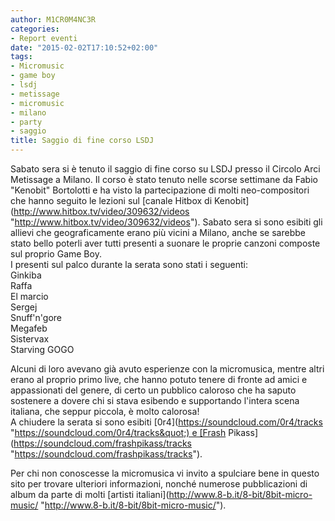 ```yaml
---
author: M1CR0M4NC3R
categories:
- Report eventi
date: "2015-02-02T17:10:52+02:00"
tags:
- Micromusic
- game boy
- lsdj
- metissage
- micromusic
- milano
- party
- saggio
title: Saggio di fine corso LSDJ
---
```


Sabato sera si è tenuto il saggio di fine corso su LSDJ presso il Circolo Arci Metissage a Milano. Il corso è stato tenuto nelle scorse settimane da Fabio "Kenobit" Bortolotti e ha visto la partecipazione di molti neo-compositori che hanno seguito le lezioni sul [canale Hitbox di Kenobit](http://www.hitbox.tv/video/309632/videos &quot;http://www.hitbox.tv/video/309632/videos&quot;). Sabato sera si sono esibiti gli allievi che geograficamente erano più vicini a Milano, anche se sarebbe stato bello poterli aver tutti presenti a suonare le proprie canzoni composte sul proprio Game Boy.  
I presenti sul palco durante la serata sono stati i seguenti:  
Ginkiba  
Raffa  
El marcio  
Sergej  
Snuff'n'gore  
Megafeb  
Sistervax  
Starving GOGO

Alcuni di loro avevano già avuto esperienze con la micromusica, mentre altri erano al proprio primo live, che hanno potuto tenere di fronte ad amici e appassionati del genere, di certo un pubblico caloroso che ha saputo sostenere a dovere chi si stava esibendo e supportando l'intera scena italiana, che seppur piccola, è molto calorosa!  
A chiudere la serata si sono esibiti [0r4](https://soundcloud.com/0r4/tracks &quot;https://soundcloud.com/0r4/tracks&quot;) e [Frash Pikass](https://soundcloud.com/frashpikass/tracks &quot;https://soundcloud.com/frashpikass/tracks&quot;).

Per chi non conoscesse la micromusica vi invito a spulciare bene in questo sito per trovare ulteriori informazioni, nonché numerose pubblicazioni di album da parte di molti [artisti italiani](http://www.8-b.it/8-bit/8bit-micro-music/ &quot;http://www.8-b.it/8-bit/8bit-micro-music/&quot;).